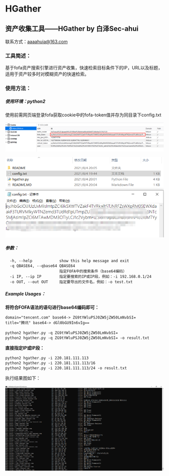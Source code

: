 # HGather

## 资产收集工具——HGather by 白泽Sec-ahui

联系方式：aaaahuia@163.com

### 工具简述：

基于fofa资产搜索引擎进行资产收集，快速检索目标条件下的IP，URL以及标题，适用于资产较多时对模糊资产的快速检索。

### 使用方法：

##### 使用环境：python2

使用前需网页端登录fofa获取cookie中的fofa-token值并存为同目录下config.txt

![image-20210804200535786](README/image-20210804200535786.png)

![image-20210804200632981](README/image-20210804200632981.png)

##### 参数：

```
  -h, --help            show this help message and exit
  -q QBASE64, --qbase64 QBASE64
                        指定FOFA中的搜索条件（base64编码）
  -i IP, --ip IP        指定要搜索的IP或IP段，例如：-i 192.168.0.1/24
  -o OUT, --out OUT     指定要导出的文件名，例如：-o test.txt
```

##### Example Usages：

**将符合FOFA语法的语句进行base64编码即可：**

```
domain="tencent.com" base64-> ZG9tYWluPSJ0ZW5jZW50LmNvbSI=
title="腾讯" base64-> dGl0bGU9In6vIg==

python2 hgather.py -q ZG9tYWluPSJ0ZW5jZW50LmNvbSI=
python2 hgather.py -q ZG9tYWluPSJ0ZW5jZW50LmNvbSI= -o result.txt
```

**直接指定IP或IP段：**

```
python2 hgather.py -i 220.181.111.113
python2 hgather.py -i 220.181.111.113/16
python2 hgather.py -i 220.181.111.113/24 -o result.txt
```

执行结果图如下：

![image-20210804201958147](README/image-20210804201958147.png)

